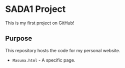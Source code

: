 # SADA1 Project

This is my first project on GitHub!

## Purpose
This repository hosts the code for my personal website.

* `Masuma.html` - A specific page.
